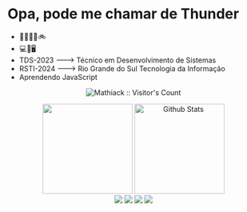 # Opa, pode me chamar de Thunder

- 🥋🏃🏼‍♂️🚲
- 💻🔌🖥
- TDS-2023 ---> Técnico em Desenvolvimento de Sistemas
- RSTI-2024 ---> Rio Grande do Sul Tecnologia da Informação
- Aprendendo JavaScript
  
<p align="center">
  <img src="https://profile-counter.glitch.me/{Mathiack}/count.svg" alt="Mathiack :: Visitor's Count" />
</p>

<div align="center">
  <!--<img height="180em" src="https://github-readme-stats.vercel.app/api?username=Mathiack&show_icons=true&theme=dark&include_all_commits=true&count_private=true" />-->
  <img height="180em" src="https://github-readme-stats.vercel.app/api/top-langs/?username=Mathiack&layout=compact&langs_count=16&theme=dark" />
  <img height="180em" src="https://github-readme-streak-stats.herokuapp.com/?user=Mathiack&theme=dark&hide_border=false" alt="Github Stats"/>
  <!--<img src="https://img.shields.io/badge/JavaScript-ET7E6C?style=for-the-badge&logo=javascript&logoColor=white">-->
  <br>
  <img src="https://img.shields.io/badge/PHP-4F5D95?style=for-the-badge&logo=php&logoColor=white">
  <img src="https://img.shields.io/badge/HTML5-E34F26?style=for-the-badge&logo=html5&logoColor=white">
  <img src="https://img.shields.io/badge/CSS3-1572B6?style=for-the-badge&logo=css3&logoColor=white">
  <img src="https://img.shields.io/badge/Java-007396?style=for-the-badge&logo=java&logoColor=white">
</div>
